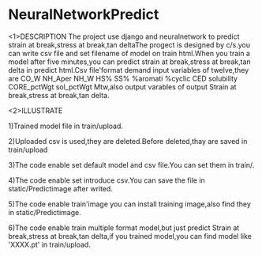 # NeuralNetworkPredict
<1>DESCRIPTION
The project use django and neuralnetwork to predict strain at break,stress at break,tan deltaThe progect is designed by c/s.you can write csv file and set filename of model on train html.When you train a model after five minutes,you can predict strain at break,stress at break,tan delta in predict html.Csv file'format demand input variables of twelve,they are CO_W NH_Aper NH_W HS% SS% %aromati %cyclic CED solubility CORE_pctWgt sol_pctWgt Mtw,also output varables of output Strain at break,stress at break,tan delta.




<2>ILLUSTRATE



1)Trained model file in train/upload.



2)Uploaded csv is used,they are deleted.Before deleted,thay are saved in train/upload



3)The code enable set default model and csv file.You can set them in train/.



4)The code enable set introduce csv.You can save the file in static/Predictimage after writed.



5)The code enable train'image you can install training image,also find they in static/Predictimage.



6)The code enable train multiple format model,but just predict Strain at break,stress at break,tan delta,if you trained model,you can find model like 'XXXX.pt' in train/upload.
